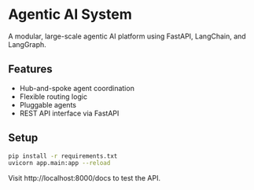 # Agentic AI System

A modular, large-scale agentic AI platform using FastAPI, LangChain, and LangGraph.

## Features
- Hub-and-spoke agent coordination
- Flexible routing logic
- Pluggable agents
- REST API interface via FastAPI

## Setup
```bash
pip install -r requirements.txt
uvicorn app.main:app --reload
```

Visit http://localhost:8000/docs to test the API.